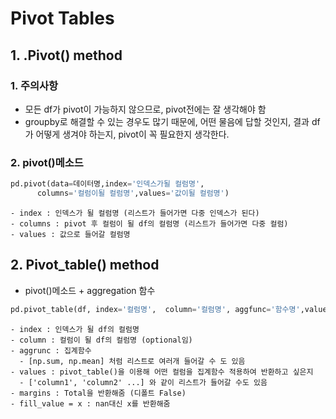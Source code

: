 # Pivot Tables
## 1. .Pivot() method
### 1. 주의사항  
  - 모든 df가 pivot이 가능하지 않으므로, pivot전에는 잘 생각해야 함 
  - groupby로 해결할 수 있는 경우도 많기 때문에, 어떤 물음에 답할 것인지, 결과 df가 어떻게 생겨야 하는지, pivot이 꼭 필요한지 생각한다. 
### 2. pivot()메소드
  ```python
  pd.pivot(data=데이터명,index='인덱스가될 컬럼명',
        columns='컬럼이될 컬럼명',values='값이될 컬럼명')
  ```
    - index : 인덱스가 될 컬럼명 (리스트가 들어가면 다중 인덱스가 된다)
    - columns : pivot 후 컬럼이 될 df의 컬럼명 (리스트가 들어가면 다중 컬럼)
    - values : 값으로 들어갈 컬럼명 

## 2. Pivot_table() method
  -  pivot()메소드 + aggregation 함수
  ```python
  pd.pivot_table(df, index='컬럼명',  column='컬럼명', aggfunc='함수명',values='컬럼명', fill_value = 0/1, margins=Ture/False)
  ```
    - index : 인덱스가 될 df의 컬럼명
    - column : 컬럼이 될 df의 컬럼명 (optional임)
    - aggrunc : 집계함수 
      - [np.sum, np.mean] 처럼 리스트로 여러개 들어갈 수 도 있음 
    - values : pivot_table()을 이용해 어떤 컬럼을 집계함수 적용하여 반환하고 싶은지
      - ['column1', 'column2' ...] 와 같이 리스트가 들어갈 수도 있음 
    - margins : Total을 반환해줌 (디폴트 False)
    - fill_value = x : nan대신 x를 반환해줌